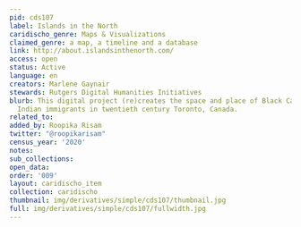 ```yaml
---
pid: cds107
label: Islands in the North
caridischo_genre: Maps & Visualizations
claimed_genre: a map, a timeline and a database
link: http://about.islandsinthenorth.com/
access: open
status: Active
language: en
creators: Marlene Gaynair
stewards: Rutgers Digital Humanities Initiatives
blurb: This digital project (re)creates the space and place of Black Canadian/West
  Indian immigrants in twentieth century Toronto, Canada.
related_to:
added_by: Roopika Risam
twitter: "@roopikarisam"
census_year: '2020'
notes:
sub_collections:
open_data:
order: '009'
layout: caridischo_item
collection: caridischo
thumbnail: img/derivatives/simple/cds107/thumbnail.jpg
full: img/derivatives/simple/cds107/fullwidth.jpg
---
```

